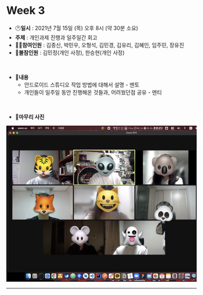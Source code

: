 # Week 3

- :clock1:**일시** : 2021년 7월 15일 (목) 오후 8시 (약 30분 소요)
- **주제** : 개인과제 진행과 일주일간 회고
- :ok_man:**참여인원** : 김종신, 박민우, 오형석, 김민경, 김유리, 김혜인, 임주민, 장유진
- :no_good:**불참인원** : 김민정(개인 사정), 한승현(개인 사정)

<br>

- :memo:**내용**
  - 안드로이드 스튜디오 작업 방법에 대해서 설명 - 멘토
  - 개인들이 일주일 동안 진행해온 것들과, 어려웠던점 공유 - 멘티

<br>

- :camera_flash:**마무리 사진**

<img src="img/week3.jpeg">

---

